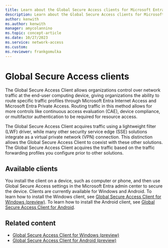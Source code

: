 ```yaml
---
title: Learn about the Global Secure Access clients for Microsoft Entra Private Access and Microsoft Entra Internet Access
description: Learn about the Global Secure Access clients for Microsoft Entra Private Access and Microsoft Entra Internet Access.
author: kenwith    
ms.author: kenwith
manager: amycolannino
ms.topic: concept-article
ms.date: 10/27/2023
ms.service: network-access
ms.custom: 
ms.reviewer: frankgomulka
---
```



# Global Secure Access clients

The Global Secure Access Client allows organizations control over network traffic at the end-user computing device, giving organizations the ability to route specific traffic profiles through Microsoft Entra Internet Access and Microsoft Entra Private Access. Routing traffic in this method allows for more controls like continuous access evaluation (CAE), device compliance, or multifactor authentication to be required for resource access.

The Global Secure Access Client acquires traffic using a lightweight filter (LWF) driver, while many other security service edge (SSE) solutions integrate as a virtual private network (VPN) connection. This distinction allows the Global Secure Access Client to coexist with these other solutions. The Global Secure Access Client acquires the traffic based on the traffic forwarding profiles you configure prior to other solutions.


## Available clients

You install the client on a device, such as computer or phone, and then use Global Secure Access settings in the Microsoft Entra admin center to secure the device. Clients are currently available for Windows and Android. To learn how to install the Windows client, see [Global Secure Access Client for Windows (preview)](how-to-install-windows-client.md). To learn how to install the Android client, see [Global Secure Access Client for Android](./how-to-install-android-client.md).

## Related content

- [Global Secure Access Client for Windows (preview)](how-to-install-windows-client.md)
- [Global Secure Access Client for Android (preview)](how-to-install-android-client.md)
